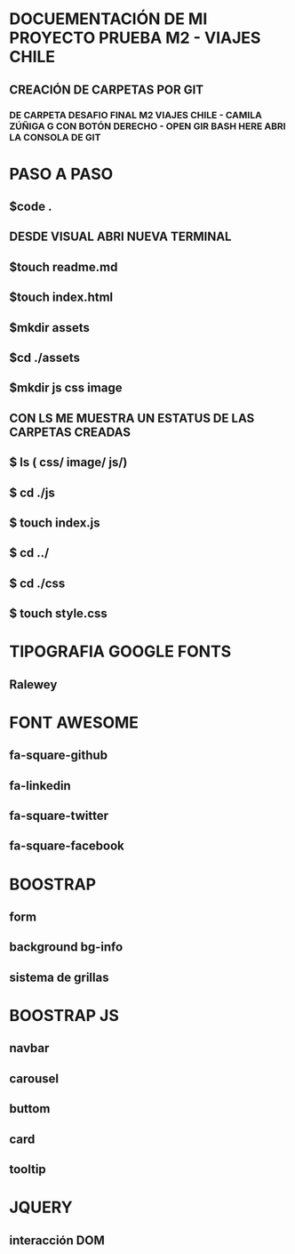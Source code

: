 # DOCUEMENTACIÓN DE MI PROYECTO PRUEBA M2 - VIAJES CHILE 

## CREACIÓN DE CARPETAS POR GIT
### DE CARPETA DESAFIO FINAL M2 VIAJES CHILE - CAMILA ZÚÑIGA G CON BOTÓN DERECHO - OPEN GIR BASH HERE ABRI LA CONSOLA DE GIT

# PASO A PASO
## $code .
## DESDE VISUAL ABRI NUEVA TERMINAL
## $touch readme.md
## $touch index.html
## $mkdir assets
## $cd ./assets
## $mkdir js css image
## CON LS ME MUESTRA UN ESTATUS DE LAS CARPETAS CREADAS
## $ ls ( css/ image/ js/)
## $ cd ./js
## $ touch index.js
## $ cd ../
## $ cd ./css
## $ touch style.css

# TIPOGRAFIA GOOGLE FONTS
## Ralewey

# FONT AWESOME
## fa-square-github
## fa-linkedin
## fa-square-twitter
## fa-square-facebook

# BOOSTRAP
## form
## background bg-info
## sistema de grillas 

# BOOSTRAP JS
## navbar
## carousel
## buttom
## card
## tooltip

# JQUERY
## interacción DOM


